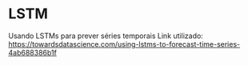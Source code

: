 # LSTM
Usando LSTMs para prever séries temporais
Link utilizado: https://towardsdatascience.com/using-lstms-to-forecast-time-series-4ab688386b1f
